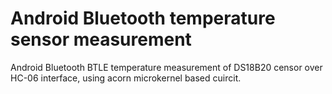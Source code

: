 # Android Bluetooth temperature sensor measurement
Android Bluetooth BTLE temperature measurement of DS18B20 censor over HC-06 interface, using acorn microkernel based cuircit.
